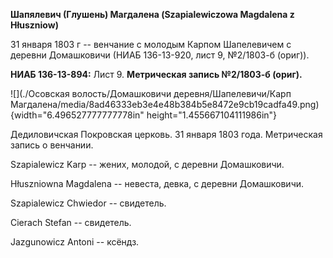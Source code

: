 **Шапялевич (Глушень) Магдалена (Szapialewiczowa Magdalena z
Hłuszniow)**

31 января 1803 г -- венчание с молодым Карпом Шапелевичем с деревни
Домашковичи (НИАБ 136-13-920, лист 9, №2/1803-б (ориг)).

**НИАБ 136-13-894:** Лист 9. **Метрическая запись №2/1803-б (ориг).**

![](./Осовская волость/Домашковичи деревня/Шапелевичи/Карп Магдалена/media/8ad46333eb3e4e48b384b5e8472e9cb19cadfa49.png){width="6.496527777777778in"
height="1.455667104111986in"}

Дедиловичская Покровская церковь. 31 января 1803 года. Метрическая
запись о венчании.

Szapialewicz Karp -- жених, молодой, с деревни Домашковичи.

Hłuszniowna Magdalena -- невеста, девка, с деревни Домашковичи.

Szapialewicz Chwiedor -- свидетель.

Cierach Stefan -- свидетель.

Jazgunowicz Antoni -- ксёндз.
